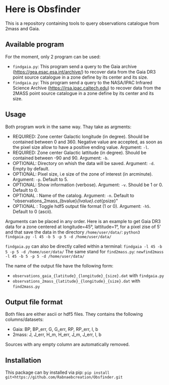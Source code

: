 # Here is Obsfinder
This is a repository containing tools to query observations catalogue from 2mass and Gaia.

## Available program
For the moment, only 2 program can be used:
- ```findgaia.py```: This program send a query to the Gaia archive (https://gea.esac.esa.int/archive/) to recover data from the Gaia DR3 point source catalogue in a zone define by its center and its size.
- ```findgaia.py```: This program send a query to the NASA/IPAC Infrared Science Archive (https://irsa.ipac.caltech.edu) to recover data from the 2MASS point source catalogue in a zone define by its center and its size.

## Usage
Both program work in the same way. Thay take as argments:
- REQUIRED: Zone center Galactic longitude (in degree). Should be contained between 0 and 360. Negative value are accepted, as soon as the pixel size allow to have a positive ending value. Argument: ```-l```. 
- REQUIRED: Zone center Galactic lattitude (in degree). Should be contained between -90 and 90. Argument: ```-b```.
- OPTIONAL: Directory on whish the data will be saved. Argument: ```-d```. Empty by default.
- OPTIONAL: Pixel size, i.e size of the zone of interest (in arcminute). Argument: ```-p```. Default to 5.
- OPTIONAL: Show information (verbose). Argument: ```-v```. Should be 1 or 0. Default to 0.
- OPTIONAL : Name of the catalog. Argument: ```-n```. Default to "observations_2mass_{bvalue}_{lvalue}.cat_{psize}"
- OPTIONAL : Toggle hdf5 output file format (1 or 0). Argument: ```-h5```. Default to 0 (ascii).

Arguments can be placed in any order. Here is an example to get Gaia DR3 data for a zone centered at longitude=45°, lattitude=1°, for a pixel zise of 5' and that save the data in the directory ```/home/user/data/```:
```python3 findgaia.py -l 45 -b 5 -p 5 -d /home/user/data/```

```findgaia.py``` can also be directly called within a terminal:
```findgaia -l 45 -b 5 -p 5 -d /home/user/data/```
The same stand for ```find2mass.py```:
```newfind2mass -l 45 -b 5 -p 5 -d /home/user/data/```

The name of the output file have the following form:
- ```observations_gaia_{latitude}_{longitude}_{size}.dat``` with ```findgaia.py```
- ```observations_2mass_{latitude}_{longitude}_{size}.dat``` with ```find2mass.py```

## Output file format
Both files are either ascii or hdf5 files. They contains the following columns/datasets:
- Gaia: BP, BP_err, G, G_err, RP, RP_err, l, b
- 2mass: J, J_err, H_m, H_err, J_m, J_err, l, b
 
 Sources with any empty column are automatically removed.

## Installation
This package can by installed via pip:
```pip install git+https://github.com/Rabnaebcreation/Obsfinder.git```
